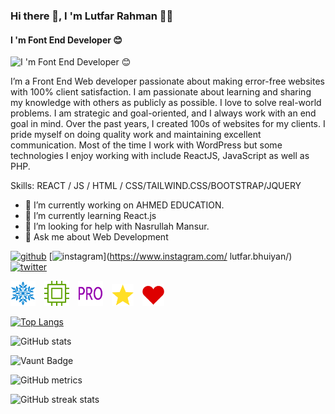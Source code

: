 ### Hi there 👋, I 'm Lutfar Rahman 🧑‍💻
#### I 'm Font End Developer 😊
![I 'm Font End Developer 😊](https://scontent.fdac14-1.fna.fbcdn.net/v/t39.30808-1/467118941_592342473466133_7153055151978059586_n.jpg?stp=dst-jpg_s200x200&_nc_cat=107&ccb=1-7&_nc_sid=50d2ac&_nc_eui2=AeHl6s6tR14l_PCNWvNkynpRKR2mGyVno2EpHaYbJWejYWUe2RvwXcwtGTENEpzm_crHgMyXV4Z9DvYi6ulXBN15&_nc_ohc=t2TOoH8_VEgQ7kNvgEeWknR&_nc_zt=24&_nc_ht=scontent.fdac14-1.fna&_nc_gid=AgX3Irx0a23LDKlgP6JdfDv&oh=00_AYBKY78ervXP5GGzAe1sA9PhwNQDFRITraYnATr5A1FlXw&oe=67531A09)

I’m a Front End Web developer passionate about making error-free websites with 100% client satisfaction. I am passionate about learning and sharing my knowledge with others as publicly as possible. I love to solve real-world problems. I am strategic and goal-oriented, and I always work with an end goal in mind. Over the past years, I created 100s of websites for my clients. I pride myself on doing quality work and maintaining excellent communication. Most of the time I work with WordPress but some technologies I enjoy working with include ReactJS, JavaScript as well as PHP.

Skills:  REACT / JS / HTML / CSS/TAILWIND.CSS/BOOTSTRAP/JQUERY

- 🔭 I’m currently working on AHMED EDUCATION. 
- 🌱 I’m currently learning React.js 
- 🤔 I’m looking for help with Nasrullah Mansur. 
- 💬 Ask me about Web Development 


[<img src='https://cdn.jsdelivr.net/npm/simple-icons@3.0.1/icons/github.svg' alt='github' height='40'>](https://github.com/lutfar5968)  [<img src='https://cdn.jsdelivr.net/npm/simple-icons@3.0.1/icons/instagram.svg' alt='instagram' height='40'>](https://www.instagram.com/ lutfar.bhuiyan/)  [<img src='https://cdn.jsdelivr.net/npm/simple-icons@3.0.1/icons/twitter.svg' alt='twitter' height='40'>](https://twitter.com/@lutfar596800)  

<a href='https://archiveprogram.github.com/'><img src='https://raw.githubusercontent.com/acervenky/animated-github-badges/master/assets/acbadge.gif' width='40' height='40'></a> <a href='https://docs.github.com/en/developers'><img src='https://raw.githubusercontent.com/acervenky/animated-github-badges/master/assets/devbadge.gif' width='40' height='40'></a> <a href='https://github.com/pricing'><img src='https://raw.githubusercontent.com/acervenky/animated-github-badges/master/assets/pro.gif' width='40' height='40'></a> <a href='https://stars.github.com/'><img src='https://raw.githubusercontent.com/acervenky/animated-github-badges/master/assets/starbadge.gif' width='35' height='35'></a> <a href='https://docs.github.com/en/github/supporting-the-open-source-community-with-github-sponsors'><img src='https://raw.githubusercontent.com/acervenky/animated-github-badges/master/assets/sponsorbadge.gif' width='35' height='35'></a> 

[![Top Langs](https://github-readme-stats.vercel.app/api/top-langs/?username=lutfar5968)](https://github.com/anuraghazra/github-readme-stats)

![GitHub stats](https://github-readme-stats.vercel.app/api?username=lutfar5968&show_icons=true)  

![Vaunt Badge](https://api.vaunt.dev/v1/github/entities/lutfar5968/contributions?format=svg&private=false)  

![GitHub metrics](https://metrics.lecoq.io/lutfar5968)  

![GitHub streak stats](https://streak-stats.demolab.com/?user=lutfar5968)  

